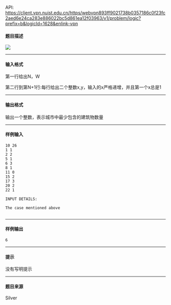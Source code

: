 API: https://client.vpn.nuist.edu.cn/https/webvpn893ff9021738b0357186c0f23fc2aed6e24ca283e886022bc5d861ea12f03963/v1/problem/logic?prefix=b&logicId=1628&enlink-vpn

#### 题目描述

![](../file/1628_0.png)

---

#### 输入格式

第一行给出N，W

第二行到第N+1行:每行给出二个整数x,y，输入的x严格递增，并且第一个x总是1

---

#### 输出格式

输出一个整数，表示城市中最少包含的建筑物数量

---

#### 样例输入
```
10 26
1 1
2 2
5 1
6 3
8 1
11 0
15 2
17 3
20 2
22 1

INPUT DETAILS:

The case mentioned above


```

---

#### 样例输出
```
6

```

---

#### 提示

没有写明提示

---

#### 题目来源

Silver
